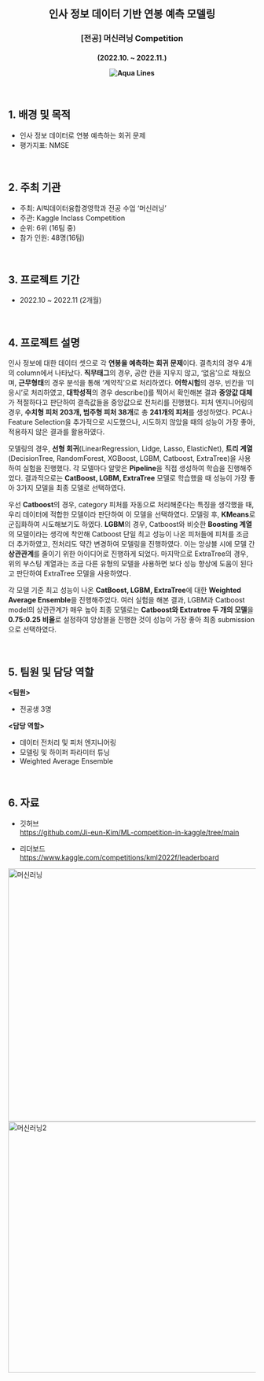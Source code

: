 <h2 align='center'> 인사 정보 데이터 기반 연봉 예측 모델링 </h2>
<h3 align='center'> [전공] 머신러닝 Competition </h3>
<h4 align='center'> (2022.10. ~ 2022.11.)  

![Aqua Lines](https://raw.githubusercontent.com/andreasbm/readme/master/assets/lines/aqua.png)

&nbsp;


## 1. 배경 및 목적

- 인사 정보 데이터로 연봉 예측하는 회귀 문제
- 평가지표: NMSE

<br/>

## 2. 주최 기관

- 주최: AI빅데이터융합경영학과 전공 수업 ‘머신러닝’
- 주관: Kaggle Inclass Competition
- 순위: 6위 (16팀 중)
- 참가 인원: 48명(16팀)

<br/>

## 3. 프로젝트 기간

- 2022.10 ~ 2022.11 (2개월)
  
<br/>

## 4. 프로젝트 설명 
인사 정보에 대한 데이터 셋으로 각 **연봉을 예측하는 회귀 문제**이다. 결측치의 경우 4개의 column에서 나타났다. **직무태그**의 경우, 공란 칸을 지우지 않고, ‘없음’으로 채웠으며, **근무형태**의 경우 분석을 통해 ‘계약직’으로 처리하였다. **어학시험**의 경우, 빈칸을 ‘미응시’로 처리하였고, **대학성적**의 경우 describe()를 찍어서 확인해본 결과 **중앙값 대체**가 적절하다고 판단하여 결측값들을 중앙값으로 전처리를 진행했다. 피처 엔지니어링의 경우, **수치형 피처 203개, 범주형 피처 38개**로 총 **241개의 피처**를 생성하였다. PCA나 Feature Selection을 추가적으로 시도했으나, 시도하지 않았을 때의 성능이 가장 좋아, 적용하지 않은 결과를 활용하였다.  

   모델링의 경우, **선형 회귀**(LinearRegression, Lidge, Lasso, ElasticNet), **트리 계열**(DecisionTree, RandomForest, XGBoost, LGBM, Catboost, ExtraTree)을 사용하여 실험을 진행했다. 각 모델마다 알맞은 **Pipeline**을 직접 생성하여 학습을 진행해주었다. 결과적으로는 **CatBoost, LGBM, ExtraTree** 모델로 학습했을 때 성능이 가장 좋아 3가지 모델을 최종 모델로 선택하였다. 

   우선 **Catboost**의 경우, category 피처를 자동으로 처리해준다는 특징을 생각했을 때, 우리 데이터에 적합한 모델이라 판단하여 이 모델을 선택하였다. 모델링 후, **KMeans**로 군집화하여 시도해보기도 하였다. **LGBM**의 경우, Catboost와 비슷한 **Boosting 계열**의 모델이라는 생각에 착안해 Catboost 단일 최고 성능이 나온 피처들에 피처를 조금 더 추가하였고, 전처리도 약간 변경하여 모델링을 진행하였다. 이는 앙상블 시에 모델 간 **상관관계**를 줄이기 위한 아이디어로 진행하게 되었다. 마지막으로 ExtraTree의 경우, 위의 부스팅 계열과는 조금 다른 유형의 모델을 사용하면 보다 성능 향상에 도움이 된다고 판단하여 ExtraTree 모델을 사용하였다.

각 모델 기준 최고 성능이 나온 **CatBoost, LGBM, ExtraTree**에 대한 **Weighted Average Ensemble**을 진행해주었다.  여러 실험을 해본 결과, LGBM과 Catboost model의 상관관계가 매우 높아 최종 모델로는 **Catboost와 Extratree 두 개의 모델**을 **0.75:0.25 비율**로 설정하여 앙상블을 진행한 것이 성능이 가장 좋아 최종 submission으로 선택하였다.


<br/>

## 5. 팀원 및 담당 역할
**<팀원>**

- 전공생 3명

**<담당 역할>**

- 데이터 전처리 및 피처 엔지니어링
- 모델링 및 하이퍼 파라미터 튜닝
- Weighted Average Ensemble

<br/>

## 6. 자료

- 깃허브  
https://github.com/Ji-eun-Kim/ML-competition-in-kaggle/tree/main


- 리더보드  
https://www.kaggle.com/competitions/kml2022f/leaderboard
<img width="515" alt="머신러닝" src="https://github.com/Ji-eun-Kim/ML-competition-in-kaggle/assets/124686375/ba892dec-f0d9-43c8-9bcd-5fc446ba8178">
<img width="511" alt="머신러닝2" src="https://github.com/Ji-eun-Kim/ML-competition-in-kaggle/assets/124686375/f0d2f04b-cc76-4be1-9a85-d22ebe123677">



































